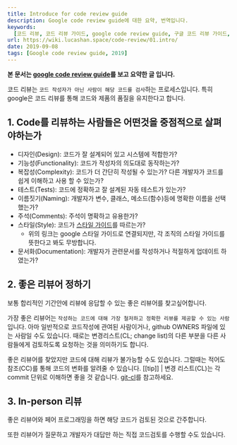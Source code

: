 ```yaml
---
title: Introduce for code review guide
description: Google code review guide에 대한 요약, 번역입니다.
keywords:
  [코드 리뷰, 코드 리뷰 가이드, google code review guide, 구글 코드 리뷰 가이드, code review]
url: https://wiki.lucashan.space/code-review/01.intro/
date: 2019-09-08
tags: [Google code review guide, 2019]
---
```


**본 문서는 [google code review guide](https://google.github.io/eng-practices/review/)를 보고 요약한 글 입니다.**

코드 리뷰는 `코드 작성자가 아닌 사람이 해당 코드를 검사`하는 프로세스입니다.
특히 google은 코드 리뷰를 통해 코드와 제품의 품질을 유지한다고 합니다.

## 1. Code를 리뷰하는 사람들은 어떤것을 중점적으로 살펴야하는가

- 디자인(Design): 코드가 잘 설계되어 있고 시스템에 적합한가?
- 기능성(Functionality): 코드가 작성자의 의도대로 동작하는가?
- 복잡성(Complexity): 코드가 더 간단히 작성될 수 있는가? 다른 개발자가 코드를 쉽게 이해하고 사용 할 수 있는가?
- 테스트(Tests): 코드에 정확하고 잘 설계된 자동 테스트가 있는가?
- 이름짓기(Naming): 개발자가 변수, 클래스, 메소드(함수)등에 명확한 이름을 선택했는가?
- 주석(Comments): 주석이 명확하고 유용한가?
- 스타일(Style): 코드가 [스타일 가이드](http://google.github.io/styleguide/)를 따르는가?
  - 위의 링크는 google 스타일 가이드로 연결되지만, 각 조직의 스타일 가이드를 뜻한다고 봐도 무방합니다.
- 문서화(Documentation): 개발자가 관련문서를 작성하거나 적절하게 업데이트 하였는가?

## 2. 좋은 리뷰어 정하기

보통 합리적인 기간안에 리뷰에 응답할 수 있는 좋은 리뷰어를 찾고싶어합니다.

가장 좋은 리뷰어는 `작성하는 코드에 대해 가장 철저하고 정확한 리뷰를 제공할 수 있는 사람`입니다. 아마 일반적으로 코드작성에 관여된 사람이거나, github OWNERS 파일에 있는 사람일 수도 있습니다. 때로는 변경리스트(CL; change list)의 다른 부분을 다른 사람들에게 검토하도록 요청하는 것을 의미하기도 합니다.

좋은 리뷰어를 찾았지만 코드에 대해 리뷰가 불가능할 수도 있습니다. 그럴때는 적어도 참조(CC)를 통해 코드의 변화를 알려줄 수 있습니다.
[[tip]]
| 변경 리스트(CL)는 각 commit 단위로 이해하면 좋을 것 같습니다. [git-cl](https://pypi.org/project/git-cl/)를 참고하세요.

## 3. In-person 리뷰

좋은 리뷰어와 페어 프로그래밍을 하면 해당 코드가 검토된 것으로 간주합니다.

또한 리뷰어가 질문하고 개발자가 대답만 하는 직접 코드검토를 수행할 수도 있습니다.
